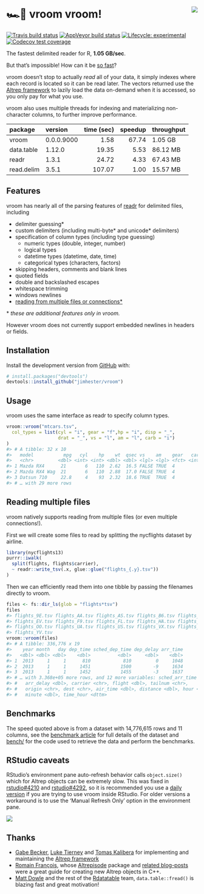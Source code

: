 
<!-- README.md is generated from README.Rmd. Please edit that file -->

# 🏎💨 vroom vroom\! <a href="http://jimhester.github.io/vroom"><img src="https://i.gifer.com/2TjY.gif" align="right" /></a>

<!-- badges: start -->

[![Travis build
status](https://travis-ci.org/jimhester/vroom.svg?branch=master)](https://travis-ci.org/jimhester/vroom)
[![AppVeyor build
status](https://ci.appveyor.com/api/projects/status/github/jimhester/vroom?branch=master&svg=true)](https://ci.appveyor.com/project/jimhester/vroom)
[![Lifecycle:
experimental](https://img.shields.io/badge/lifecycle-experimental-orange.svg)](https://www.tidyverse.org/lifecycle/#experimental)
[![Codecov test
coverage](https://codecov.io/gh/jimhester/vroom/branch/master/graph/badge.svg)](https://codecov.io/gh/jimhester/vroom?branch=master)
<!-- badges: end -->

The fastest delimited reader for R, **1.05 GB/sec**.

But that’s impossible\! How can it be [so
fast](https://jimhester.github.io/vroom/articles/benchmarks/benchmarks.html)?

vroom doesn’t stop to actually *read* all of your data, it simply
indexes where each record is located so it can be read later. The
vectors returned use the [Altrep
framework](https://svn.r-project.org/R/branches/ALTREP/ALTREP.html) to
lazily load the data on-demand when it is accessed, so you only pay for
what you use.

vroom also uses multiple threads for indexing and materializing
non-character columns, to further improve performance.

| package    | version    | time (sec) | speedup | throughput |
| :--------- | :--------- | ---------: | ------: | :--------- |
| vroom      | 0.0.0.9000 |       1.58 |   67.74 | 1.05 GB    |
| data.table | 1.12.0     |      19.35 |    5.53 | 86.12 MB   |
| readr      | 1.3.1      |      24.72 |    4.33 | 67.43 MB   |
| read.delim | 3.5.1      |     107.07 |    1.00 | 15.57 MB   |

## Features

vroom has nearly all of the parsing features of
[readr](https://readr.tidyverse.org) for delimited files, including

  - delimiter guessing\*
  - custom delimiters (including multi-byte\* and unicode\* delimiters)
  - specification of column types (including type guessing)
      - numeric types (double, integer, number)
      - logical types
      - datetime types (datetime, date, time)
      - categorical types (characters, factors)
  - skipping headers, comments and blank lines
  - quoted fields
  - double and backslashed escapes
  - whitespace trimming
  - windows newlines
  - [reading from multiple files or
    connections\*](#reading-multiple-files)

\* *these are additional features only in vroom.*

However vroom does not currently support embedded newlines in headers or
fields.

## Installation

Install the development version from [GitHub](https://github.com/) with:

``` r
# install.packages("devtools")
devtools::install_github("jimhester/vroom")
```

## Usage

vroom uses the same interface as readr to specify column types.

``` r
vroom::vroom("mtcars.tsv",
  col_types = list(cyl = "i", gear = "f",hp = "i", disp = "_",
                   drat = "_", vs = "l", am = "l", carb = "i")
)
#> # A tibble: 32 x 10
#>   model           mpg   cyl    hp    wt  qsec vs    am    gear   carb
#>   <chr>         <dbl> <int> <int> <dbl> <dbl> <lgl> <lgl> <fct> <int>
#> 1 Mazda RX4      21       6   110  2.62  16.5 FALSE TRUE  4         4
#> 2 Mazda RX4 Wag  21       6   110  2.88  17.0 FALSE TRUE  4         4
#> 3 Datsun 710     22.8     4    93  2.32  18.6 TRUE  TRUE  4         1
#> # … with 29 more rows
```

## Reading multiple files

vroom natively supports reading from multiple files (or even multiple
connections\!).

First we will create some files to read by splitting the nycflights
dataset by airline.

``` r
library(nycflights13)
purrr::iwalk(
  split(flights, flights$carrier),
  ~ readr::write_tsv(.x, glue::glue("flights_{.y}.tsv"))
)
```

Then we can efficiently read them into one tibble by passing the
filenames directly to vroom.

``` r
files <- fs::dir_ls(glob = "flights*tsv")
files
#> flights_9E.tsv flights_AA.tsv flights_AS.tsv flights_B6.tsv flights_DL.tsv 
#> flights_EV.tsv flights_F9.tsv flights_FL.tsv flights_HA.tsv flights_MQ.tsv 
#> flights_OO.tsv flights_UA.tsv flights_US.tsv flights_VX.tsv flights_WN.tsv 
#> flights_YV.tsv
vroom::vroom(files)
#> # A tibble: 336,776 x 19
#>    year month   day dep_time sched_dep_time dep_delay arr_time
#>   <dbl> <dbl> <dbl>    <dbl>          <dbl>     <dbl>    <dbl>
#> 1  2013     1     1      810            810         0     1048
#> 2  2013     1     1     1451           1500        -9     1634
#> 3  2013     1     1     1452           1455        -3     1637
#> # … with 3.368e+05 more rows, and 12 more variables: sched_arr_time <dbl>,
#> #   arr_delay <dbl>, carrier <chr>, flight <dbl>, tailnum <chr>,
#> #   origin <chr>, dest <chr>, air_time <dbl>, distance <dbl>, hour <dbl>,
#> #   minute <dbl>, time_hour <dttm>
```

## Benchmarks

The speed quoted above is from a dataset with 14,776,615 rows and 11
columns, see the [benchmark
article](https://jimhester.github.io/vroom/articles/benchmarks/benchmarks.html)
for full details of the dataset and
[bench/](https://github.com/jimhester/vroom/tree/master/bench) for the
code used to retrieve the data and perform the benchmarks.

## RStudio caveats

RStudio’s environment pane auto-refresh behavior calls `object.size()`
which for Altrep objects can be extremely slow. This was fixed in
[rstudio\#4210](https://github.com/rstudio/rstudio/pull/4210) and
[rstudio\#4292](https://github.com/rstudio/rstudio/pull/4292), so it is
recommended you use a [daily version](https://dailies.rstudio.com/) if
you are trying to use vroom inside RStudio. For older versions a
workaround is to use the ‘Manual Refresh Only’ option in the environment
pane.

![](https://user-images.githubusercontent.com/470418/51357022-95a1f280-1a82-11e9-8035-3687c8fd5dd8.png)

## Thanks

  - [Gabe Becker](https://twitter.com/groundwalkergmb), [Luke
    Tierney](https://stat.uiowa.edu/~luke/) and [Tomas
    Kalibera](https://github.com/kalibera) for implementing and
    maintaining the [Altrep
    framework](https://svn.r-project.org/R/branches/ALTREP/ALTREP.html)
  - [Romain François](https://twitter.com/romain_francois), whose
    [Altrepisode](https://purrple.cat/blog/2018/10/14/altrep-and-cpp/)
    package and [related
    blog-posts](https://purrple.cat/blog/2018/10/14/altrep-and-cpp/)
    were a great guide for creating new Altrep objects in C++.
  - [Matt Dowle](https://twitter.com/mattdowle) and the rest of the
    [Rdatatable](https://github.com/Rdatatable) team,
    `data.table::fread()` is blazing fast and great motivation\!
